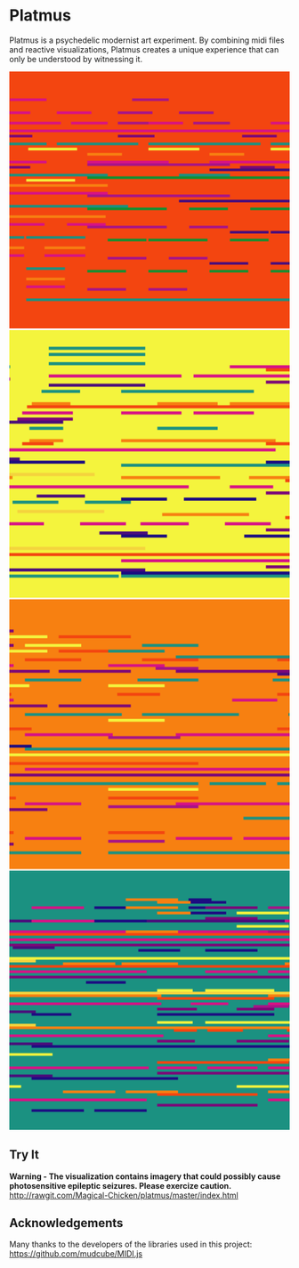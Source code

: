 Platmus
=======
Platmus is a psychedelic modernist art experiment. By combining midi files and reactive visualizations, Platmus creates a unique experience that can only be understood by witnessing it.

![screen1](images/screen1.png) ![screen2](images/screen2.png)
![screen3](images/screen3.png) ![screen4](images/screen4.png)

Try It
------
**Warning - The visualization contains imagery that could possibly cause photosensitive epileptic seizures. Please exercize caution.**
http://rawgit.com/Magical-Chicken/platmus/master/index.html

Acknowledgements
------
Many thanks to the developers of the libraries used in this project:
https://github.com/mudcube/MIDI.js
